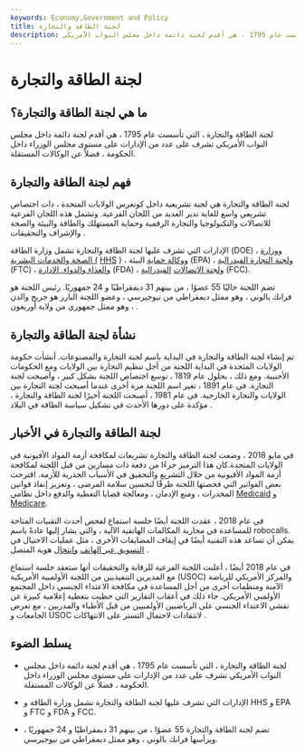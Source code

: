 ```yaml
---
keywords: Economy,Government and Policy
title: لجنة الطاقة والتجارة
description: لجنة الطاقة والتجارة ، التي تأسست عام 1795 ، هي أقدم لجنة دائمة داخل مجلس النواب الأمريكي.
---
```


# لجنة الطاقة والتجارة
## ما هي لجنة الطاقة والتجارة؟

لجنة الطاقة والتجارة ، التي تأسست عام 1795 ، هي أقدم لجنة دائمة داخل مجلس النواب الأمريكي تشرف على عدد من الإدارات على مستوى مجلس الوزراء داخل الحكومة ، فضلاً عن الوكالات المستقلة.

## فهم لجنة الطاقة والتجارة

لجنة الطاقة والتجارة هي لجنة تشريعية داخل كونغرس الولايات المتحدة ، ذات اختصاص تشريعي واسع للغاية تدير العديد من اللجان الفرعية. وتشمل هذه اللجان الفرعية للاتصالات والتكنولوجيا والتجارة الرقمية وحماية المستهلك والطاقة والبيئة والصحة والإشراف والتحقيقات .

الإدارات التي تشرف عليها لجنة الطاقة والتجارة تشمل وزارة الطاقة (DOE) ، [ووزارة الصحة والخدمات البشرية (](/us-department-health-and-human-services-hhs) [HHS](/us-department-health-and-human-services-hhs) ) ، [ووكالة حماية](/environmental-protection-agency) البيئة (EPA) ، [ولجنة التجارة الفيدرالية](/ftc) (FTC) ، [والغذاء والدواء. الإدارة](/fda) (FDA) ، [ولجنة الاتصالات](/fcc) [الفيدرالية](/fcc) (FCC).

تضم اللجنة حاليًا 55 عضوًا ، من بينهم 31 ديمقراطيًا و 24 جمهوريًا. رئيس اللجنة هو فرانك بالوني ، وهو ممثل ديمقراطي من نيوجيرسي ، وعضو اللجنة البارز هو جريج والدن ، وهو ممثل جمهوري من ولاية أوريغون .

## نشأة لجنة الطاقة والتجارة

تم إنشاء لجنة الطاقة والتجارة في البداية باسم لجنة التجارة والمصنوعات. أنشأت حكومة الولايات المتحدة في البداية اللجنة من أجل تنظيم التجارة بين الولايات ومع الحكومات الأجنبية. ومع ذلك ، بحلول عام 1819 ، توسع اختصاص اللجنة بشكل كبير ، وأصبحت لجنة التجارة. في عام 1891 ، تغير اسم اللجنة مرة أخرى عندما أصبحت لجنة التجارة بين الولايات والتجارة الخارجية. في عام 1981 ، أصبحت اللجنة أخيرًا لجنة الطاقة والتجارة ، مؤكدة على دورها الأحدث في تشكيل سياسة الطاقة في البلاد .

## لجنة الطاقة والتجارة في الأخبار

في مايو 2018 ، وضعت لجنة الطاقة والتجارة تشريعات لمكافحة أزمة المواد الأفيونية في الولايات المتحدة.كان هذا الترميز جزءًا من دفعة ذات مسارين من قبل اللجنة لمكافحة أزمة المواد الأفيونية من خلال التشريع والتحقيق في الأسباب الجذرية للأزمة. اقترحت بعض الفواتير التي فحصتها اللجنة طرقًا لتحسين سلامة المرضى ، وتعزيز إنفاذ قوانين المخدرات ، ومنع الإدمان ، ومعالجة قضايا التغطية والدفع داخل نظامي [Medicaid](/medicaid) و [Medicare](/medicare).

في عام 2018 ، عقدت اللجنة أيضًا جلسة استماع لفحص أحدث التقنيات المتاحة للمساعدة في محاربة المكالمات الهاتفية الآلية ، والتي يشار إليها عادةً باسم robocalls. يمكن أن تساعد هذه التقنية أيضًا في إيقاف المضايقات الأخرى ، مثل عمليات الاحتيال في [التسويق عبر الهاتف](/telemarketing) [وانتحال](/telemarketing) هوية المتصل .

في عام 2018 أيضًا ، أعلنت اللجنة الفرعية للرقابة والتحقيقات أنها ستعقد جلسة استماع مع المديرين التنفيذيين من اللجنة الأولمبية الأمريكية (USOC) والمركز الأمريكي للرياضة الآمنة ومنظمات أخرى من أجل المساعدة في مكافحة الاعتداء الجنسي داخل المجتمع الأولمبي الأمريكي. جاء ذلك في أعقاب التقارير التي حظيت بتغطية إعلامية كبيرة عن تفشي الاعتداء الجنسي على الرياضيين الأولمبيين من قبل الأطباء والمدربين ، مع تعرض الجامعات و USOC لانتقادات لاحتمال التستر على الانتهاكات .

## يسلط الضوء

- لجنة الطاقة والتجارة ، التي تأسست عام 1795 ، هي أقدم لجنة دائمة داخل مجلس النواب الأمريكي تشرف على عدد من الإدارات على مستوى مجلس الوزراء داخل الحكومة ، فضلاً عن الوكالات المستقلة.

- الإدارات التي تشرف عليها لجنة الطاقة والتجارة تشمل وزارة الطاقة و HHS و EPA و FTC و FDA و FCC.

- تضم لجنة الطاقة والتجارة 55 عضوًا ، من بينهم 31 ديمقراطيًا و 24 جمهوريًا ، ويرأسها فرانك بالوني ، وهو ممثل ديمقراطي من نيوجيرسي.

